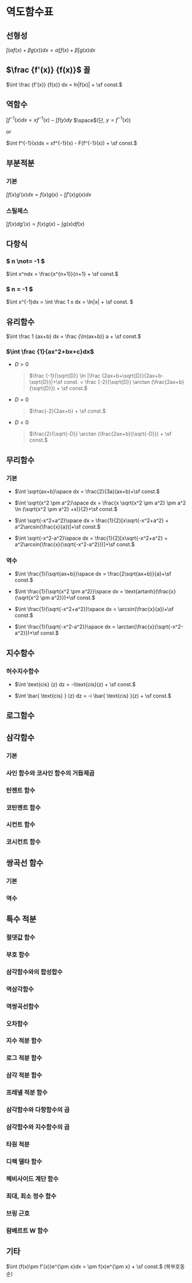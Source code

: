 # 역도함수표

## 선형성

$\int (\alpha f(x) + \beta g(x))dx = \alpha \int f(x) + \beta \int g(x)dx$

## $\frac {f'(x)} {f(x)}$ 꼴

$\int \frac {f'(x)} {f(x)} dx = ln|f(x)| + \sf const.$

## 역함수

$\int f^{-1}(x)dx = xf^{-1}(x) - \int f(y)dy$ $\space$(단, $y=f^{-1}(x)$)

or

$\int f^{-1}(x)dx = xf^{-1}(x) - F(f^{-1}(x)) + \sf const.$

## 부분적분

### 기본
$\int f(x)g'(x)dx = f(x)g(x) - \int f'(x)g(x)dx$

### 스틸체스
$\int f(x)dg'(x) = f(x)g(x) - \int g(x)df(x)$

## 다항식

### $ n \not= -1 $
$\int x^ndx = \frac{x^{n+1}}{n+1} + \sf const.$

### $ n = -1 $
$\int x^{-1}dx = \int \frac 1 x dx = \ln|x| + \sf const. $

## 유리함수

$\int \frac 1 {ax+b} dx =  \frac {\ln(ax+b)} a + \sf const.$

### $\int \frac {1}{ax^2+bx+c}dx$
- $D > 0$
    > $\frac {-1}{\sqrt{D}} \ln |\frac {2ax+b+\sqrt{D}}{2ax+b-\sqrt{D}}|+\sf const. = \frac {-2}{\sqrt{D}} \arctan (\frac{2ax+b}{\sqrt{D}}) + \sf const.$

- $D = 0$
    > $\frac{-2}{2ax+b} + \sf const.$

- $D < 0$
    > $\frac{2}{\sqrt{-D}} \arctan (\frac{2ax+b}{\sqrt{-D}}) + \sf const.$

## 무리함수

### 기본
- $\int \sqrt{ax+b}\space dx = \frac{2}{3a}(ax+b)+\sf const.$

- $\int \sqrt{x^2 \pm a^2}\space dx = \frac{x \sqrt{x^2 \pm a^2} \pm a^2 \ln (\sqrt{x^2 \pm a^2} +x)}{2}+\sf const.$

- $\int \sqrt{-x^2+a^2}\space dx = \frac{1}{2}[x\sqrt{-x^2+a^2} + a^2\arcsin(\frac{x}{a})]+\sf const.$

- $\int \sqrt{-x^2-a^2}\space dx = \frac{1}{2}[x\sqrt{-x^2+a^2} + a^2\arcsin(\frac{x}{\sqrt{-x^2-a^2}})]+\sf const.$

### 역수
- $\int \frac{1}{\sqrt{ax+b}}\space dx = \frac{2\sqrt{ax+b}}{a}+\sf const.$

- $\int \frac{1}{\sqrt{x^2 \pm a^2}}\space dx = \text{artanh}(\frac{x}{\sqrt{x^2 \pm a^2}})+\sf const.$

- $\int \frac{1}{\sqrt{-x^2+a^2}}\space dx = \arcsin(\frac{x}{a})+\sf const.$

- $\int \frac{1}{\sqrt{-x^2-a^2}}\space dx = \arctan(\frac{x}{\sqrt{-x^2-a^2}})+\sf const.$

## 지수함수

### 허수지수함수
- $\int \text{cis} (z) dz = -i\text{cis}(z) + \sf const.$

- $\int \bar{ \text{cis} } (z) dz = -i \bar{ \text{cis} }(z) + \sf const.$

## 로그함수

## 삼각함수

### 기본

### 사인 함수와 코사인 함수의 거듭제곱

### 탄젠트 함수

### 코탄젠트 함수

### 시컨트 함수

### 코시컨트 함수

## 쌍곡선 함수

### 기본

### 역수

## 특수 적분

### 절댓값 함수

### 부호 함수

### 삼각함수와의 합성합수

### 역삼각함수

### 역쌍곡선함수

### 오차함수

### 지수 적분 함수

### 로그 적분 함수

### 삼각 적분 함수

### 프레넬 적분 함수

### 삼각함수와 다항함수의 곱

### 삼각함수와 지수함수의 곱

### 타원 적분

### 디랙 델타 함수

### 헤비사이드 계단 함수

### 최대, 최소 정수 함수

### 브링 근호

### 람베르트 W 함수

## 기타

$\int (f(x)\pm f'(x))e^{\pm x}dx = \pm f(x)e^{\pm x} + \sf const.$ (복부호동순)

